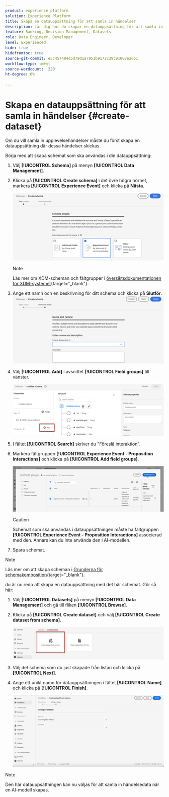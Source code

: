 ```yaml
---
product: experience platform
solution: Experience Platform
title: Skapa en datauppsättning för att samla in händelser
description: Lär dig hur du skapar en datauppsättning för att samla in händelser
feature: Ranking, Decision Management, Datasets
role: Data Engineer, Developer
level: Experienced
hide: true
hidefromtoc: true
source-git-commit: e5c457494d5d79d1a7951b9172c39c91007e2651
workflow-type: tm+mt
source-wordcount: '220'
ht-degree: 0%

---
```


# Skapa en datauppsättning för att samla in händelser {#create-dataset}

Om du vill samla in upplevelsehändelser måste du först skapa en datauppsättning där dessa händelser skickas.

Börja med att skapa schemat som ska användas i din datauppsättning:

1. Välj **[!UICONTROL Schema]** på menyn **[!UICONTROL Data Management]**.

1. Klicka på **[!UICONTROL Create schema]** i det övre högra hörnet, markera **[!UICONTROL Experience Event]** och klicka på **Nästa**.

   ![](../../offers/assets/ai-ranking-xdm-event.png)

   >[!NOTE]
   >
   >Läs mer om XDM-scheman och fältgrupper i [översiktsdokumentationen för XDM-systemet](https://experienceleague.adobe.com/docs/experience-platform/xdm/home.html?lang=sv){target="_blank"}.

1. Ange ett namn och en beskrivning för ditt schema och klicka på **Slutför**.
   ![](../../offers/assets/ai-ranking-xdm-event-2.png)

1. Välj **[!UICONTROL Add]** i avsnittet **[!UICONTROL Field groups]** till vänster.

   ![](../../offers/assets/ai-ranking-fields-groups.png)

1. I fältet **[!UICONTROL Search]** skriver du &quot;Föreslå interaktion&quot;.

1. Markera fältgruppen **[!UICONTROL Experience Event - Proposition Interactions]** och klicka på **[!UICONTROL Add field groups]**.

   ![](../../offers/assets/ai-ranking-add-field-group.png)

   >[!CAUTION]
   >
   >Schemat som ska användas i datauppsättningen måste ha fältgruppen **[!UICONTROL Experience Event - Proposition Interactions]** associerad med den. Annars kan du inte använda den i AI-modellen.

1. Spara schemat.

>[!NOTE]
>
>Läs mer om att skapa scheman i [Grunderna för schemakomposition](https://experienceleague.adobe.com/docs/experience-platform/xdm/schema/composition.html#understanding-schemas){target="_blank"}.

du är nu redo att skapa en datauppsättning med det här schemat. Gör så här:

1. Välj **[!UICONTROL Datasets]** på menyn **[!UICONTROL Data Management]** och gå till fliken **[!UICONTROL Browse]**.

1. Klicka på **[!UICONTROL Create dataset]** och välj **[!UICONTROL Create dataset from schema]**.

   ![](../../offers/assets/ai-ranking-create-dataset-from-schema.png)

1. Välj det schema som du just skapade från listan och klicka på **[!UICONTROL Next]**.

1. Ange ett unikt namn för datauppsättningen i fältet **[!UICONTROL Name]** och klicka på **[!UICONTROL Finish]**.

   ![](../../offers/assets/ai-ranking-dataset-name.png)

>[!NOTE]
>
>Den här datauppsättningen kan nu väljas för att samla in händelsedata när en AI-modell <!--add link to Creat AI models section--> skapas.
